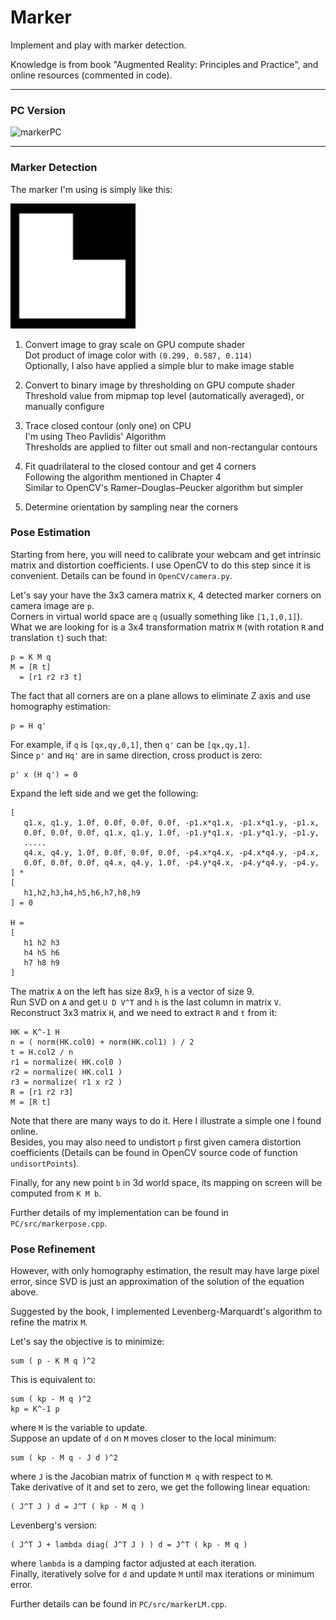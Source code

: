 # Marker
Implement and play with marker detection.

Knowledge is from book "Augmented Reality: Principles and Practice", and online resources (commented in code).

------

### PC Version

<img src="Images/MarkerPC.gif" width="600" alt="markerPC">

------

### Marker Detection

The marker I'm using is simply like this:  

<img src="Images/marker.png" width="200" alt="marker">

1. Convert image to gray scale on GPU compute shader  
   Dot product of image color with `(0.299, 0.587, 0.114)`  
   Optionally, I also have applied a simple blur to make image stable  

2. Convert to binary image by thresholding on GPU compute shader  
   Threshold value from mipmap top level (automatically averaged), or manually configure  

3. Trace closed contour (only one) on CPU  
   I'm using Theo Pavlidis' Algorithm  
   Thresholds are applied to filter out small and non-rectangular contours  

4. Fit quadrilateral to the closed contour and get 4 corners  
   Following the algorithm mentioned in Chapter 4  
   Similar to OpenCV's Ramer–Douglas–Peucker algorithm but simpler  

5. Determine orientation by sampling near the corners

### Pose Estimation

Starting from here, you will need to calibrate your webcam and get intrinsic matrix and distortion coefficients. I use OpenCV to do this step since it is convenient. Details can be found in `OpenCV/camera.py`.

Let's say your have the 3x3 camera matrix `K`, 4 detected marker corners on camera image are `p`.  
Corners in virtual world space are `q` (usually something like `[1,1,0,1]`).  
What we are looking for is a 3x4 transformation matrix `M` (with rotation `R` and translation `t`) such that:
```
p = K M q
M = [R t]
  = [r1 r2 r3 t]
```
The fact that all corners are on a plane allows to eliminate Z axis and use homography estimation:
```
p = H q'
```
For example, if `q` is `[qx,qy,0,1]`, then `q'` can be `[qx,qy,1]`.  
Since `p'` and `Hq'` are in same direction, cross product is zero:  
```
p' x (H q') = 0
```
Expand the left side and we get the following:
```
[
   q1.x, q1.y, 1.0f, 0.0f, 0.0f, 0.0f, -p1.x*q1.x, -p1.x*q1.y, -p1.x,
   0.0f, 0.0f, 0.0f, q1.x, q1.y, 1.0f, -p1.y*q1.x, -p1.y*q1.y, -p1.y,
   .....
   q4.x, q4.y, 1.0f, 0.0f, 0.0f, 0.0f, -p4.x*q4.x, -p4.x*q4.y, -p4.x,
   0.0f, 0.0f, 0.0f, q4.x, q4.y, 1.0f, -p4.y*q4.x, -p4.y*q4.y, -p4.y,
] * 
[
   h1,h2,h3,h4,h5,h6,h7,h8,h9
] = 0

H = 
[
   h1 h2 h3
   h4 h5 h6
   h7 h8 h9
]
```
The matrix `A` on the left has size 8x9, `h` is a vector of size 9.  
Run SVD on `A` and get `U D V^T` and `h` is the last column in matrix `V`.  
Reconstruct 3x3 matrix `H`, and we need to extract `R` and `t` from it:
```
HK = K^-1 H
n = ( norm(HK.col0) + norm(HK.col1) ) / 2
t = H.col2 / n
r1 = normalize( HK.col0 )
r2 = normalize( HK.col1 )
r3 = normalize( r1 x r2 )
R = [r1 r2 r3]
M = [R t]
```
Note that there are many ways to do it. Here I illustrate a simple one I found online.  
Besides, you may also need to undistort `p` first given camera distortion coefficients (Details can be found in OpenCV source code of function `undisortPoints`).  

Finally, for any new point `b` in 3d world space, its mapping on screen will be computed from `K M b`.

Further details of my implementation can be found in `PC/src/markerpose.cpp`.

### Pose Refinement

However, with only homography estimation, the result may have large pixel error, since SVD is just an approximation of the solution of the equation above.  

Suggested by the book, I implemented Levenberg-Marquardt's algorithm to refine the matrix `M`.  

Let's say the objective is to minimize:
```
sum ( p - K M q )^2
```
This is equivalent to:
```
sum ( kp - M q )^2
kp = K^-1 p
```
where `M` is the variable to update.  
Suppose an update of `d` on `M` moves closer to the local minimum:
```
sum ( kp - M q - J d )^2
```
where `J` is the Jacobian matrix of function `M q` with respect to `M`.  
Take derivative of it and set to zero, we get the following linear equation:
```
( J^T J ) d = J^T ( kp - M q )
```
Levenberg's version:
```
( J^T J + lambda diag( J^T J ) ) d = J^T ( kp - M q )
```
where `lambda` is a damping factor adjusted at each iteration.  
Finally, iteratively solve for `d` and update `M` until max iterations or minimum error.

Further details can be found in `PC/src/markerLM.cpp`.